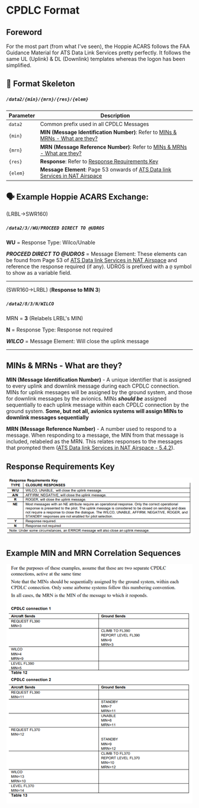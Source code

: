 # CPDLC Format

## Foreword

For the most part (from what I've seen), the Hoppie ACARS follows the FAA Guidance Material for ATS Data Link Services pretty perfectly. It follows the same UL (Uplink) & DL (Downlink) templates whereas the logon has been simplified.

## 🩻 Format Skeleton

##### `/data2/{min}/{mrn}/{res}/{elem}`

| Parameter | Description |
| -- | -- |
| `data2` | Common prefix used in all CPDLC Messages |
| `{min}` | **MIN (Message Identification Number)**: Refer to [MINs & MRNs - What are they?](#MINs%20&%20MRNs%20-%20What%20are%20they?) |
| `{mrn}` | **MRN (Message Reference Number)**: Refer to [MINs & MRNs - What are they?](#MINs%20&%20MRNs%20-%20What%20are%20they?) |
| `{res}` | **Response**: Refer to [Response Requirements Key](#Response%20Requirements%20Key) |
| `{elem}` | **Message Element**: Page 53 onwards of [ATS Data link Services in NAT Airspace](https://www.notams.faa.gov/downloads/CPDLC_ver_10.pdf)

## 🗣️ Example Hoppie ACARS Exchange:

(LRBL->SWR160)
##### `/data2/3//WU/PROCEED DIRECT TO @UDROS`

**WU** = Response Type: Wilco/Unable

***PROCEED DIRECT TO @UDROS*** = Message Element: These elements can be found from Page 53 of [ATS Data link Services in NAT Airspace](https://www.notams.faa.gov/downloads/CPDLC_ver_10.pdf) and reference the response required (if any). UDROS is prefixed with a `@` symbol to show as a variable field.

---

(SWR160->LRBL) (**Response to MIN 3**)
##### `/data2/8/3/N/WILCO`

MRN = **3** (Relabels LRBL's MIN)

**N** = Response Type: Response not required

***WILCO*** = Message Element: Will close the uplink message


---
## MINs & MRNs - What are they?

**MIN (Message Identification Number)** - A unique identifier that is assigned to every uplink and downlink message during each CPDLC connection. MINs for uplink messages will be assigned by the ground system, and those for downlink messages by the avionics. MINs ***should be*** assigned sequentially to each uplink message within each CPDLC connection by the ground system. **Some, but not all, avionics systems will assign MINs to downlink messages sequentially**

**MRN (Message Reference Number)** - A number used to respond to a message. When responding to a message, the MIN from that message is included, relabeled as the MRN. This relates responses to the messages that prompted them ([ATS Data link Services in NAT Airspace - 5.4.2](https://www.notams.faa.gov/downloads/CPDLC_ver_10.pdf)).


## Response Requirements Key

![chrome_lDhKX6XOlx](/img/chrome_lDhKX6XOlx.png)

## Example MIN and MRN Correlation Sequences

![chrome_SvfDA9SNAh](/img/chrome_SvfDA9SNAh.png)